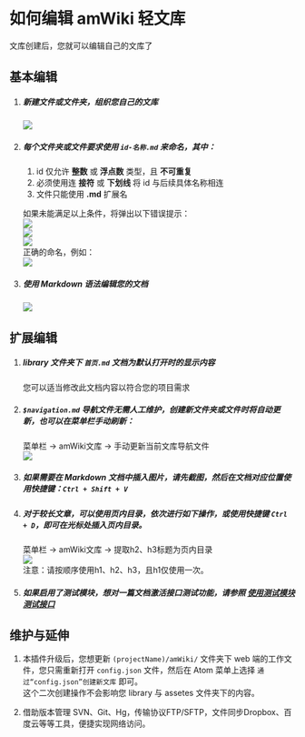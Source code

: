 # 如何编辑 amWiki 轻文库

文库创建后，您就可以编辑自己的文库了

## 基本编辑

1. ##### 新建文件或文件夹，组织您自己的文库  
   ![](https://amwiki.xf09.net/docs/assets/001.tiny/04-88742d4f.png)

2. ##### 每个文件夹或文件要求使用 `id-名称.md` 来命名，其中：

   1. id 仅允许 **整数** 或 **浮点数** 类型，且 **不可重复**
   2. 必须使用连 **接符** 或 **下划线** 将 id 与后续具体名称相连
   3. 文件只能使用 **.md** 扩展名  

   如果未能满足以上条件，将弹出以下错误提示：  
   ![](https://amwiki.xf09.net/docs/assets/001.tiny/04-4801dadd.png)  
   ![](https://amwiki.xf09.net/docs/assets/001.tiny/04-79e0b528.png)  
   ![](https://amwiki.xf09.net/docs/assets/001.tiny/04-0c4d9e7d.png)  
   正确的命名，例如：  
   ![](https://amwiki.xf09.net/docs/assets/001.tiny/04-12e1b01c.png)  

3. ##### 使用 Markdown 语法编辑您的文档
   ![](https://amwiki.xf09.net/docs/assets/001.tiny/04-b3be9411.png)

## 扩展编辑

1. ##### library 文件夹下 `首页.md` 文档为默认打开时的显示内容
   您可以适当修改此文档内容以符合您的项目需求  

5. ##### `$navigation.md` 导航文件无需人工维护，创建新文件夹或文件时将自动更新，也可以在菜单栏手动刷新：

    菜单栏 -> amWiki文库 -> 手动更新当前文库导航文件  
    ![](https://amwiki.xf09.net/docs/assets/001.tiny/04-b7efbbde.png)

6. ##### 如果需要在 Markdown 文档中插入图片，**请先截图**，然后在文档对应位置使用快捷键：`Ctrl + Shift + V`

7. ##### 对于较长文章，可以使用页内目录，依次进行如下操作，或使用快捷键 `Ctrl + D`，即可在光标处插入页内目录。
    菜单栏 -> amWiki文库 -> 提取h2、h3标题为页内目录  
    ![](https://amwiki.xf09.net/docs/assets/001.tiny/04-3eb34e61.png)  
    注意：请按顺序使用h1、h2、h3，且h1仅使用一次。

8. ##### 如果启用了测试模块，想对一篇文档激活接口测试功能，请参照 [使用测试模块测试接口](?file=001-学习amWiki/06-使用测试模块测试接口)


## 维护与延伸

1. 本插件升级后，您想更新 `(projectName)/amWiki/` 文件夹下 web 端的工作文件，您只需重新打开 `config.json` 文件，然后在 Atom 菜单上选择 `通过“config.json”创建新文库` 即可。  
这个二次创建操作不会影响您 library 与 assetes 文件夹下的内容。

2. 借助版本管理 SVN、Git、Hg，传输协议FTP/SFTP，文件同步Dropbox、百度云等等工具，便捷实现网络访问。
